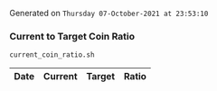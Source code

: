 Generated on `Thursday 07-October-2021 at 23:53:10`

### Current to Target Coin Ratio
`current_coin_ratio.sh`

Date|Current|Target|Ratio
---|---|---|---
